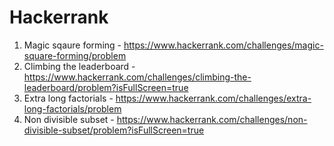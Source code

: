 # Hackerrank

1. Magic sqaure forming - https://www.hackerrank.com/challenges/magic-square-forming/problem
2. Climbing the leaderboard - https://www.hackerrank.com/challenges/climbing-the-leaderboard/problem?isFullScreen=true
3. Extra long factorials - https://www.hackerrank.com/challenges/extra-long-factorials/problem
4. Non divisible subset - https://www.hackerrank.com/challenges/non-divisible-subset/problem?isFullScreen=true
